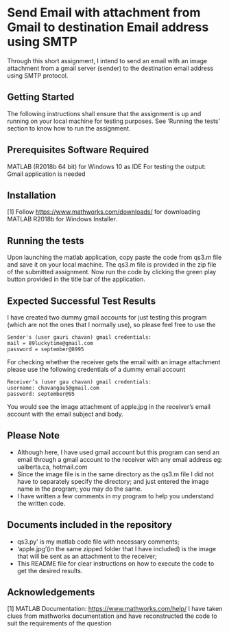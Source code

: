 # Send Email with attachment from Gmail to destination Email address using SMTP


Through this short assignment, I intend to send an email with an image attachment from a gmail server (sender) to the destination email address using SMTP protocol.


## Getting Started


The following instructions shall ensure that the assignment is up and running on your local
machine for testing purposes. See ‘Running the tests’ section to know how to run the assignment.


## Prerequisites Software Required


MATLAB (R2018b 64 bit) for Windows 10 as IDE
For testing the output: Gmail application is needed


## Installation


[1] Follow https://www.mathworks.com/downloads/ for downloading MATLAB R2018b for
Windows Installer.


## Running the tests


Upon launching the matlab application, copy paste the code from qs3.m file and save it on your
local machine. The qs3.m file is provided in the zip file of the submitted assignment. Now run
the code by clicking the green play button provided in the title bar of the application.


## Expected Successful Test Results


I have created two dummy gmail accounts for just testing this program (which are not the ones
that I normally use), so please feel free to use the

    Sender's (user gauri chavan) gmail credentials:
    mail = 89luckytime@gmail.com
    password = september@8995
    
For checking whether the receiver gets the email with an image attachment please use the
following credentials of a dummy email account

    Receiver’s (user gau chavan) gmail credentials:
    username: chavangau5@gmail.com
    password: september@95
    
You would see the image attachment of apple.jpg in the receiver’s email account with the email
subject and body.


## Please Note
* Although here, I have used gmail account but this program can send an email through a gmail
account to the receiver with any email address eg: ualberta.ca, hotmail.com
* Since the image file is in the same directory as the qs3.m file I did not have to separately
specify the directory; and just entered the image name in the program; you may do the same.
* I have written a few comments in my program to help you understand the written code.


## Documents included in the repository


* qs3.py’ is my matlab code file with necessary comments;
* ‘apple.jpg’(in the same zipped folder that I have included) is the image that will be sent as an
attachment to the receiver;
* This README file for clear instructions on how to execute the code to get the desired
results.


## Acknowledgements


[1] MATLAB Documentation: https://www.mathworks.com/help/
I have taken clues from mathworks documentation and have reconstructed the code to suit the
requirements of the question
